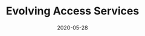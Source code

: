---
layout: external
redirect_url: https://event.on24.com/eventRegistration/EventLobbyServlet?target=reg30.jsp&referrer=&eventid=2339249&sessionid=1&key=4D1597021C416D25DA65EBED408FB8AF&regTag=&sourcepage=register
title:  Evolving Access Services
description: On 28 May 2020, Mariana gave a presentation titled EAD; Integrated Access, Sound Design and Binaural Audio at the Evolving Access Services - Content for All, Television for All online event organised by the DTG Accessibility Group.
date:   2020-05-28
image:  '/images/2020-05-28-evolving-access-services.jpg'
image-alt: 'The logo of the Digital Television Group.'
tags:   [event]
---